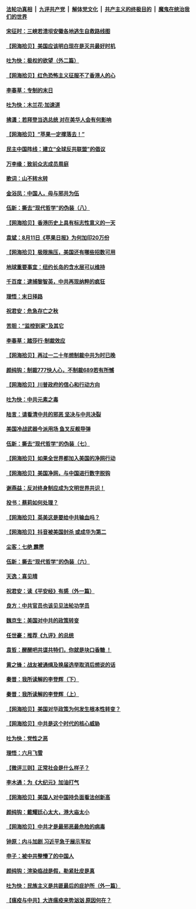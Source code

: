 ####  [法轮功真相](../../../../basic/blob/master/README.md?t=08151931) &nbsp;|&nbsp; [九评共产党](../../../../9ping.md/blob/master/README.md?t=08151931) &nbsp;|&nbsp; [解体党文化](../../../../jtdwh.md/blob/master/README.md?t=08151931)  &nbsp;|&nbsp; [共产主义的终极目的](../../../../gczydzjmd.md/blob/master/README.md?t=08151931) &nbsp;|&nbsp; [魔鬼在统治我们的世界](../../../../mgztzwmdsj.md/blob/master/README.md?t=08151931) 

#### [宋征时：三峡若溃坝安徽各地逃生自救路线图](../pages/nsc993/n12332450.md?t=08151931) 

#### [【网海拾贝】美国应该明白现在是灭共最好时机](../pages/nsc993/n12332313.md?t=08151931) 

#### [吐为快：极权的欲望（外二篇）](../pages/nsc993/n12332089.md?t=08151931) 

#### [【网海拾贝】红色恐怖主义征服不了香港人的心](../pages/nsc993/n12329296.md?t=08151931) 

#### [李春草：专制的末日](../pages/nsc993/n12329079.md?t=08151931) 

#### [吐为快：木兰花‧加速道](../pages/nsc993/n12327366.md?t=08151931) 

#### [拂潇：若拜登当选总统 对在美华人会有何影响](../pages/nsc993/n12295996.md?t=08151931) 

#### [【网海拾贝】“苹果一定撑落去！”](../pages/nsc993/n12326784.md?t=08151931) 

#### [民主中国阵线：建立“全球反共联盟”的倡议](../pages/nsc993/n12324177.md?t=08151931) 

#### [万李缘：致前众志成员周庭](../pages/nsc993/n12324635.md?t=08151931) 

#### [歌词：山不转水转](../pages/nsc993/n12324599.md?t=08151931) 

#### [金浴凤：中国人，毋与邪共为伍](../pages/nsc993/n12324257.md?t=08151931) 

#### [伍新：撕去“现代哲学”的伪装（八）](../pages/nsc993/n12324188.md?t=08151931) 

#### [【网海拾贝】香港历史上具有标志性意义的一天](../pages/nsc993/n12324021.md?t=08151931) 

#### [袁斌：8月11日《苹果日报》为何加印20万份](../pages/nsc993/n12323955.md?t=08151931) 

#### [【网海拾贝】极限施压，美国还有哪些招数可用](../pages/nsc993/n12322512.md?t=08151931) 

#### [地球重要事宜：纽约长岛的含水层可以维持](../pages/nsc993/n12321844.md?t=08151931) 

#### [千百度：逮捕黎智英，中共再现纳粹的疯狂](../pages/nsc993/n12321777.md?t=08151931) 

#### [理悟：末日择路](../pages/nsc993/n12320812.md?t=08151931) 

#### [祝君安：危急存亡之秋](../pages/nsc993/n12320795.md?t=08151931) 

#### [苦胆：“监控到家”及其它](../pages/nsc993/n12320751.md?t=08151931) 

#### [李春草：踏莎行·制裁效应](../pages/nsc993/n12318290.md?t=08151931) 

#### [【网海拾贝】再过一二十年想制裁中共为时已晚](../pages/nsc993/n12318195.md?t=08151931) 

#### [颜纯钩：制裁777快人心，不制裁689若有所憾](../pages/nsc993/n12316912.md?t=08151931) 

#### [【网海拾贝】川普政府的信心和行动方向](../pages/nsc993/n12316673.md?t=08151931) 

#### [吐为快：中共元素之毒](../pages/nsc993/n12316547.md?t=08151931) 

#### [陆言：请看清中共的邪恶 坚决与中共决裂](../pages/nsc993/n12315784.md?t=08151931) 

#### [美国冷战武器今派用场 鱼叉反舰导弹](../pages/nsc993/n12316258.md?t=08151931) 

#### [伍新：撕去“现代哲学”的伪装（七）](../pages/nsc993/n12315846.md?t=08151931) 

#### [【网海拾贝】如果全世界都加入美国的净网行动](../pages/nsc993/n12315588.md?t=08151931) 

#### [【网海拾贝】美国净网，与中国进行数字脱钩](../pages/nsc993/n12312813.md?t=08151931) 

#### [谢燕益：反对终身制应成为文明世界共识！](../pages/nsc993/n12310465.md?t=08151931) 

#### [投书：蔡莉如何处理？](../pages/nsc993/n12310224.md?t=08151931) 

#### [【网海拾贝】英美这是要给中共输血吗？](../pages/nsc993/n12307646.md?t=08151931) 

#### [【网海拾贝】抖音被美国封杀 或成华为第二](../pages/nsc993/n12305277.md?t=08151931) 

#### [尘客：七绝 霹雳](../pages/nsc993/n12304053.md?t=08151931) 

#### [伍新：撕去“现代哲学”的伪装（六）](../pages/nsc993/n12303243.md?t=08151931) 

#### [天逸：喜见晴](../pages/nsc993/n12303226.md?t=08151931) 

#### [祝君安：读《平安经》有感（外一篇）](../pages/nsc993/n12303170.md?t=08151931) 

#### [良方：中共官员也该见见法轮功学员](../pages/nsc993/n12302985.md?t=08151931) 

#### [魏京生：美国对中共的政策转变](../pages/nsc993/n12302929.md?t=08151931) 

#### [任世豪：推荐《九评》的总统](../pages/nsc993/n12302838.md?t=08151931) 

#### [袁哲：醒醒吧共谍共特们，你就是块口香糖 ！](../pages/nsc993/n12302678.md?t=08151931) 

#### [黄之锋：战友被通缉及换届选举取消后想说的话](../pages/nsc993/n12302681.md?t=08151931) 

#### [秦晋：我所读解的李登辉（下）](../pages/nsc993/n12302171.md?t=08151931) 

#### [秦晋：我所读解的李登辉（上）](../pages/nsc993/n12301979.md?t=08151931) 

#### [【网海拾贝】美国对华政策为何发生根本性转变？](../pages/nsc993/n12302091.md?t=08151931) 

#### [【网海拾贝】中共是这个时代的核心威胁](../pages/nsc993/n12300541.md?t=08151931) 

#### [吐为快：党性之恶](../pages/nsc993/n12300263.md?t=08151931) 

#### [理悟：六月飞雪](../pages/nsc993/n12300243.md?t=08151931) 

#### [【微评三则】正常社会是什么样子？](../pages/nsc993/n12300228.md?t=08151931) 

#### [李木通：为《大纪元》加油打气](../pages/nsc993/n12280363.md?t=08151931) 

#### [【网海拾贝】美国人对中国持负面看法创新高](../pages/nsc993/n12298720.md?t=08151931) 

#### [颜纯钩：戴耀廷心太大，港大庙太小](../pages/nsc993/n12297682.md?t=08151931) 

#### [【网海拾贝】中共才是最邪恶最危险的病毒](../pages/nsc993/n12296470.md?t=08151931) 

#### [钟原：内斗加剧 习近平急于展示军权](../pages/nsc993/n12292544.md?t=08151931) 

#### [申子：被中共整懵了的中国人](../pages/nsc993/n12291389.md?t=08151931) 

#### [颜纯钩：渲染临战是假，勒紧肚皮是真](../pages/nsc993/n12290945.md?t=08151931) 

#### [吐为快：民族主义是共匪最后的庇护所（外一篇）](../pages/nsc993/n12290887.md?t=08151931) 

#### [【瘟疫与中共】大连瘟疫来势汹汹 原因何在？](../pages/nsc993/n12287474.md?t=08151931) 

